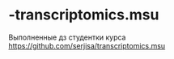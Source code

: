 # -transcriptomics.msu
Выполненные дз студентки курса https://github.com/serjisa/transcriptomics.msu
